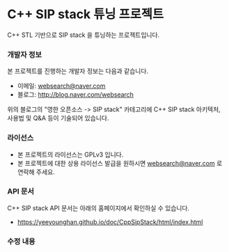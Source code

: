 # C++ SIP stack 튜닝 프로젝트
C++ STL 기반으로 SIP stack 을 튜닝하는 프로젝트입니다.

### 개발자 정보
본 프로젝트를 진행하는 개발자 정보는 다음과 같습니다.

* 이메일: websearch@naver.com
* 블로그: http://blog.naver.com/websearch

위의 블로그의 "영한 오픈소스 -> SIP stack" 카테고리에 C++ SIP stack 아키텍처, 사용법 및 Q&A 등이 기술되어 있습니다.

### 라이선스

* 본 프로젝트의 라이선스는 GPLv3 입니다.
* 본 프로젝트에 대한 상용 라이선스 발급을 원하시면 websearch@naver.com 로 연락해 주세요.

### API 문서
C++ SIP stack API 문서는 아래의 홈페이지에서 확인하실 수 있습니다.

* https://yeeyounghan.github.io/doc/CppSipStack/html/index.html

### 수정 내용



